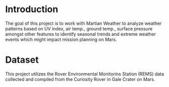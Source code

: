 # Introduction
The goal of this project is to work with Martian Weather to analyze weather patterns based on UV index, air temp., ground temp., surface pressure amongst other features to identify seasonal trends and extreme weather events which might impact mission planning on Mars.

# Dataset
This project utilizes the Rover Environmental Monitorins Station (REMS) data collected and compiled from the Curiosity Rover in Gale Crater on Mars.

